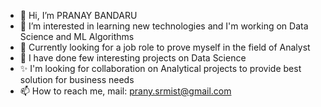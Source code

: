 - 👋 Hi, I’m PRANAY BANDARU
- 👀 I’m interested in learning new technologies and I'm working on Data Science and ML Algorithms
- 🌱 Currently looking for a job role to prove myself in the field of Analyst
- 💞️ I have done few interesting projects on Data Science
- ✨ I'm looking for collaboration on Analytical projects to provide best solution for business needs
- 📫 How to reach me, mail: prany.srmist@gmail.com

<!---
pranay1516/pranay1516 is a ✨ special ✨ repository because its `README.md` (this file) appears on your GitHub profile.
You can click the Preview link to take a look at your changes.
--->
